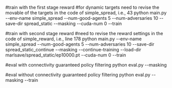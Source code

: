 #train with the first stage reward #for dynamic targets need to revise the movable of the targets in the code of simple_spread, i.e., 43
python main.py --env-name simple_spread --num-good-agents 5 --num-adversaries 10 --save-dir spread_static --masking --cuda-num 0 --train

#train with second stage reward #need to revise the reward settings in the code of simple_reward, i.e., line 178
python main.py --env-name simple_spread --num-good-agents 5 --num-adversaries 10 --save-dir spread_static_continue --masking --continue-training --load-dir marlsave/spread_static/ep10000.pt --cuda-num 0 --train

#eval with connectivity guaranteed policy filtering 
python eval.py --masking 

#eval without connectivity guaranteed policy filtering 
python eval.py --masking --train
